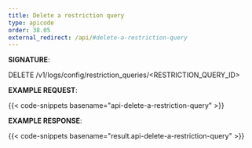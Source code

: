 ```yaml
---
title: Delete a restriction query
type: apicode
order: 38.05
external_redirect: /api/#delete-a-restriction-query
---
```


**SIGNATURE**:

DELETE /v1/logs/config/restriction_queries/<RESTRICTION_QUERY_ID>

**EXAMPLE REQUEST**:

{{< code-snippets basename="api-delete-a-restriction-query" >}}

**EXAMPLE RESPONSE**:

{{< code-snippets basename="result.api-delete-a-restriction-query" >}}
